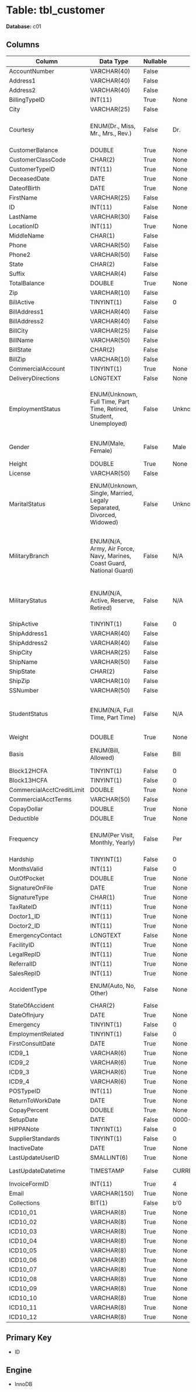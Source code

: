 # Table: tbl_customer

**Database:** c01

## Columns

| Column | Data Type | Nullable | Default | Extra |
|--------|-----------|----------|---------|-------|
| AccountNumber | VARCHAR(40) | False |  | None |
| Address1 | VARCHAR(40) | False |  | None |
| Address2 | VARCHAR(40) | False |  | None |
| BillingTypeID | INT(11) | True | None | None |
| City | VARCHAR(25) | False |  | None |
| Courtesy | ENUM(Dr., Miss, Mr., Mrs., Rev.) | False | Dr. | `Courtesy` ENUM('Dr.', 'Miss', 'Mr.', 'Mrs.', 'Rev.') NOT NULL DEFAULT 'Dr.' |
| CustomerBalance | DOUBLE | True | None | None |
| CustomerClassCode | CHAR(2) | True | None | None |
| CustomerTypeID | INT(11) | True | None | None |
| DeceasedDate | DATE | True | None | None |
| DateofBirth | DATE | True | None | None |
| FirstName | VARCHAR(25) | False |  | None |
| ID | INT(11) | False | None | AUTO_INCREMENT |
| LastName | VARCHAR(30) | False |  | None |
| LocationID | INT(11) | True | None | None |
| MiddleName | CHAR(1) | False |  | None |
| Phone | VARCHAR(50) | False |  | None |
| Phone2 | VARCHAR(50) | False |  | None |
| State | CHAR(2) | False |  | None |
| Suffix | VARCHAR(4) | False |  | None |
| TotalBalance | DOUBLE | True | None | None |
| Zip | VARCHAR(10) | False |  | None |
| BillActive | TINYINT(1) | False | 0 | None |
| BillAddress1 | VARCHAR(40) | False |  | None |
| BillAddress2 | VARCHAR(40) | False |  | None |
| BillCity | VARCHAR(25) | False |  | None |
| BillName | VARCHAR(50) | False |  | None |
| BillState | CHAR(2) | False |  | None |
| BillZip | VARCHAR(10) | False |  | None |
| CommercialAccount | TINYINT(1) | True | None | None |
| DeliveryDirections | LONGTEXT | False | None | None |
| EmploymentStatus | ENUM(Unknown, Full Time, Part Time, Retired, Student, Unemployed) | False | Unknown | `EmploymentStatus` ENUM('Unknown', 'Full Time', 'Part Time', 'Retired', 'Student', 'Unemployed') NOT NULL DEFAULT 'Unknown' |
| Gender | ENUM(Male, Female) | False | Male | `Gender` ENUM('Male', 'Female') NOT NULL DEFAULT 'Male' |
| Height | DOUBLE | True | None | None |
| License | VARCHAR(50) | False |  | None |
| MaritalStatus | ENUM(Unknown, Single, Married, Legaly Separated, Divorced, Widowed) | False | Unknown | `MaritalStatus` ENUM('Unknown', 'Single', 'Married', 'Legaly Separated', 'Divorced', 'Widowed') NOT NULL DEFAULT 'Unknown' |
| MilitaryBranch | ENUM(N/A, Army, Air Force, Navy, Marines, Coast Guard, National Guard) | False | N/A | `MilitaryBranch` ENUM('N/A', 'Army', 'Air Force', 'Navy', 'Marines', 'Coast Guard', 'National Guard') NOT NULL DEFAULT 'N/A' |
| MilitaryStatus | ENUM(N/A, Active, Reserve, Retired) | False | N/A | `MilitaryStatus` ENUM('N/A', 'Active', 'Reserve', 'Retired') NOT NULL DEFAULT 'N/A' |
| ShipActive | TINYINT(1) | False | 0 | None |
| ShipAddress1 | VARCHAR(40) | False |  | None |
| ShipAddress2 | VARCHAR(40) | False |  | None |
| ShipCity | VARCHAR(25) | False |  | None |
| ShipName | VARCHAR(50) | False |  | None |
| ShipState | CHAR(2) | False |  | None |
| ShipZip | VARCHAR(10) | False |  | None |
| SSNumber | VARCHAR(50) | False |  | None |
| StudentStatus | ENUM(N/A, Full Time, Part Time) | False | N/A | `StudentStatus` ENUM('N/A', 'Full Time', 'Part Time') NOT NULL DEFAULT 'N/A' |
| Weight | DOUBLE | True | None | None |
| Basis | ENUM(Bill, Allowed) | False | Bill | `Basis` ENUM('Bill', 'Allowed') NOT NULL DEFAULT 'Bill' |
| Block12HCFA | TINYINT(1) | False | 0 | None |
| Block13HCFA | TINYINT(1) | False | 0 | None |
| CommercialAcctCreditLimit | DOUBLE | True | None | None |
| CommercialAcctTerms | VARCHAR(50) | False |  | None |
| CopayDollar | DOUBLE | True | None | None |
| Deductible | DOUBLE | True | None | None |
| Frequency | ENUM(Per Visit, Monthly, Yearly) | False | Per | `Frequency` ENUM('Per Visit', 'Monthly', 'Yearly') NOT NULL DEFAULT 'Per Visit' |
| Hardship | TINYINT(1) | False | 0 | None |
| MonthsValid | INT(11) | False | 0 | None |
| OutOfPocket | DOUBLE | True | None | None |
| SignatureOnFile | DATE | True | None | None |
| SignatureType | CHAR(1) | True | None | None |
| TaxRateID | INT(11) | True | None | None |
| Doctor1_ID | INT(11) | True | None | None |
| Doctor2_ID | INT(11) | True | None | None |
| EmergencyContact | LONGTEXT | False | None | None |
| FacilityID | INT(11) | True | None | None |
| LegalRepID | INT(11) | True | None | None |
| ReferralID | INT(11) | True | None | None |
| SalesRepID | INT(11) | True | None | None |
| AccidentType | ENUM(Auto, No, Other) | False | None | `AccidentType` ENUM('Auto', 'No', 'Other') NOT NULL |
| StateOfAccident | CHAR(2) | False |  | None |
| DateOfInjury | DATE | True | None | None |
| Emergency | TINYINT(1) | False | 0 | None |
| EmploymentRelated | TINYINT(1) | False | 0 | None |
| FirstConsultDate | DATE | True | None | None |
| ICD9_1 | VARCHAR(6) | True | None | None |
| ICD9_2 | VARCHAR(6) | True | None | None |
| ICD9_3 | VARCHAR(6) | True | None | None |
| ICD9_4 | VARCHAR(6) | True | None | None |
| POSTypeID | INT(11) | True | None | None |
| ReturnToWorkDate | DATE | True | None | None |
| CopayPercent | DOUBLE | True | None | None |
| SetupDate | DATE | False | 0000-00-00 | None |
| HIPPANote | TINYINT(1) | False | 0 | None |
| SupplierStandards | TINYINT(1) | False | 0 | None |
| InactiveDate | DATE | True | None | None |
| LastUpdateUserID | SMALLINT(6) | True | None | None |
| LastUpdateDatetime | TIMESTAMP | False | CURRENT_TIMESTAMP | ON UPDATE CURRENT_TIMESTAMP |
| InvoiceFormID | INT(11) | True | 4 | None |
| Email | VARCHAR(150) | True | None | None |
| Collections | BIT(1) | False | b'0 | None |
| ICD10_01 | VARCHAR(8) | True | None | None |
| ICD10_02 | VARCHAR(8) | True | None | None |
| ICD10_03 | VARCHAR(8) | True | None | None |
| ICD10_04 | VARCHAR(8) | True | None | None |
| ICD10_05 | VARCHAR(8) | True | None | None |
| ICD10_06 | VARCHAR(8) | True | None | None |
| ICD10_07 | VARCHAR(8) | True | None | None |
| ICD10_08 | VARCHAR(8) | True | None | None |
| ICD10_09 | VARCHAR(8) | True | None | None |
| ICD10_10 | VARCHAR(8) | True | None | None |
| ICD10_11 | VARCHAR(8) | True | None | None |
| ICD10_12 | VARCHAR(8) | True | None | None |

## Primary Key
- ID

## Engine
- InnoDB
